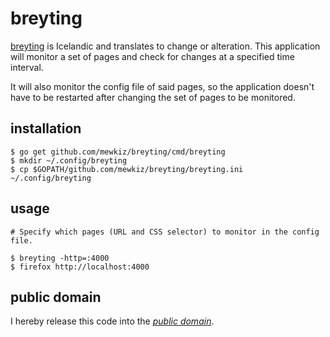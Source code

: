 breyting
========

[breyting][] is Icelandic and translates to change or alteration. This
application will monitor a set of pages and check for changes at a specified
time interval.

It will also monitor the config file of said pages, so the application doesn't
have to be restarted after changing the set of pages to be monitored.

[breyting]: https://en.wiktionary.org/wiki/breyting

installation
------------

    $ go get github.com/mewkiz/breyting/cmd/breyting
    $ mkdir ~/.config/breyting
    $ cp $GOPATH/github.com/mewkiz/breyting/breyting.ini ~/.config/breyting

usage
-----

    # Specify which pages (URL and CSS selector) to monitor in the config file.

    $ breyting -http=:4000
    $ firefox http://localhost:4000

public domain
-------------
I hereby release this code into the *[public domain][]*.

[public domain]: https://creativecommons.org/publicdomain/zero/1.0/
